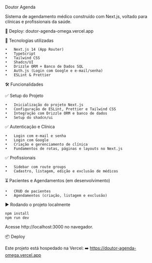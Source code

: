 Doutor Agenda

Sistema de agendamento médico construído com Next.js, voltado para clínicas e profissionais da saúde.

🔗 Deploy: doutor-agenda-omega.vercel.app

🚀 Tecnologias utilizadas

	•	Next.js 14 (App Router)
	•	TypeScript
	•	Tailwind CSS
	•	Shadcn/UI
	•	Drizzle ORM + Banco de Dados SQL
	•	Auth.js (Login com Google e e-mail/senha)
	•	ESLint & Prettier
🛠️ Funcionalidades

✅ Setup do Projeto

	•	Inicialização do projeto Next.js
	•	Configuração de ESLint, Prettier e Tailwind CSS
	•	Integração com Drizzle ORM e banco de dados
	•	Setup do shadcn/ui

✅ Autenticação e Clínica

	•	Login com e-mail e senha
	•	Login com Google
	•	Criação e gerenciamento de clínica
	•	Fundamentos de rotas, páginas e layouts no Next.js

✅ Profissionais

	•	Sidebar com route groups
	•	Cadastro, listagem, edição e exclusão de médicos

⏳ Pacientes e Agendamentos (em desenvolvimento)

	•	CRUD de pacientes
	•	Agendamentos (criação, listagem e exclusão)


▶️ Rodando o projeto localmente

 ```
 npm install  
 npm run dev
```

Acesse http://localhost:3000 no navegador.

📦 Deploy

Este projeto está hospedado na Vercel:
➡️ https://doutor-agenda-omega.vercel.app
